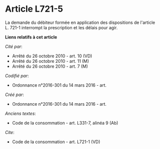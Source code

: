 # Article L721-5

La demande du débiteur formée en application des dispositions de l'article L. 721-1 interrompt la prescription et les délais
pour agir.

**Liens relatifs à cet article**

_Cité par_:

  - Arrêté du 26 octobre 2010 - art. 10 (VD)
  - Arrêté du 26 octobre 2010 - art. 11 (M)
  - Arrêté du 26 octobre 2010 - art. 7 (M)

_Codifié par_:

  - Ordonnance n°2016-301 du 14 mars 2016 - art.

_Créé par_:

  - Ordonnance n°2016-301 du 14 mars 2016 - art.

_Anciens textes_:

  - Code de la consommation - art. L331-7, alinéa 9 (Ab)

_Cite_:

  - Code de la consommation - art. L721-1 (VD)
